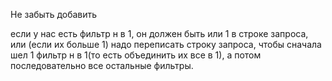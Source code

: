 Не забыть добавить

если у нас есть фильтр н в 1, он должен быть или 1 в строке запроса, или (если их больше 1) надо переписать строку запроса, чтобы сначала шел 1 фильтр н в 1(то есть объединить их все в 1), а потом последовательно все остальные фильтры.

